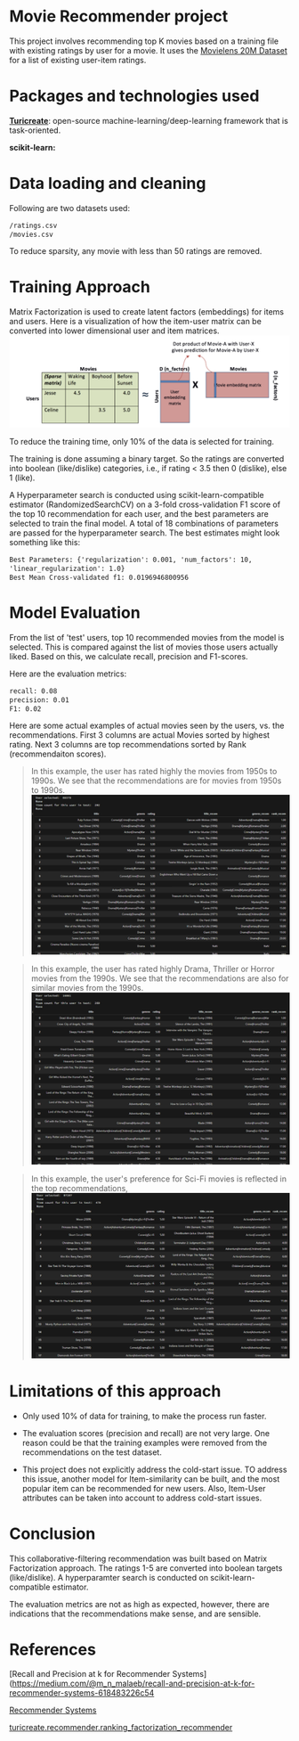 # Movie Recommender project

This project involves recommending top K movies based on a training file with existing ratings by user for a movie.  It uses the [Movielens 20M Dataset](https://grouplens.org/datasets/movielens/20m/) for a list of existing user-item ratings.


# Packages and technologies used

**[Turicreate](https://github.com/apple/turicreate)**: open-source machine-learning/deep-learning framework that is task-oriented. 

**scikit-learn:**  

# Data loading and cleaning
Following are two datasets used:
```
/ratings.csv
/movies.csv
```
To reduce sparsity, any movie with less than 50 ratings are removed.


# Training Approach

Matrix Factorization is used to create latent factors (embeddings) for items and users. Here is a visualization of how the item-user matrix can be converted into lower dimensional user and item matrices.
![REL](img/MF.png)


To reduce the training time, only 10% of the data is selected for training.

The training is done assuming a binary target. So the ratings are converted into boolean (like/dislike) categories, i.e., if rating < 3.5 then 0 (dislike), else 1 (like). 

A Hyperparameter search is conducted using scikit-learn-compatible estimator (RandomizedSearchCV) on a 3-fold cross-validation F1 score of the top 10 recommendation for each user, and the best parameters are selected to train the final model. A total of 18 combinations of parameters are passed for the hyperparameter search. The best estimates might look something like this:
```
Best Parameters: {'regularization': 0.001, 'num_factors': 10, 'linear_regularization': 1.0}
Best Mean Cross-validated f1: 0.0196946800956

```

# Model Evaluation

From the list of 'test' users, top 10 recommended movies from the model is selected. This is compared against the list of movies those users actually liked. Based on this, we calculate recall, precision and F1-scores. 

Here are the evaluation metrics:
```
recall: 0.08
precision: 0.01
F1: 0.02
```
Here are some actual examples of actual movies seen by the users, vs. the recommendations. First 3 columns are actual Movies sorted by highest rating. Next 3 columns are top recommendations sorted by Rank (recommendaiton scores).
 
>In this example, the user has rated highly the movies from 1950s to 1990s. We see that the recommendations are for movies from 1950s to 1990s.
![REL](img/recom1.png)

>In this example, the user has rated highly Drama, Thriller or Horror movies from the 1990s. We see that the recommendations are also for similar movies from the 1990s.
![REL](img/recom2.png)

>In this example, the user's preference for Sci-Fi movies is reflected in the top recommendations,
![REL](img/recom3.png)




# Limitations of this approach

* Only used 10% of data for training, to make the process run faster.

* The evaluation scores (precision and recall) are not very large. One reason could be that the training examples were removed from the recommendations on the test dataset.

* This project does not explicitly address the cold-start issue. TO address this issue, another model for Item-similarity can be built, and the most popular item can be recommended for new users. Also, Item-User attributes can be taken into account to address cold-start issues.





# Conclusion

This collaborative-filtering recommendation was built based on Matrix Factorization approach. The ratings 1-5 are converted into boolean targets (like/dislike). A hyperparamter search is conducted on scikit-learn-compatible estimator. 

The evaluation metrics are not as high as expected, however, there are indications that the recommendations make sense, and are sensible.


  
# References

[Recall and Precision at k for Recommender Systems](https://medium.com/@m_n_malaeb/recall-and-precision-at-k-for-recommender-systems-618483226c54

[Recommender Systems](https://github.com/apple/turicreate/tree/master/userguide/recommender)

[turicreate.recommender.ranking_factorization_recommender](https://apple.github.io/turicreate/docs/api/generated/turicreate.recommender.ranking_factorization_recommender.RankingFactorizationRecommender.html?highlight=rankingfactorization#turicreate.recommender.ranking_factorization_recommender.RankingFactorizationRecommender)




